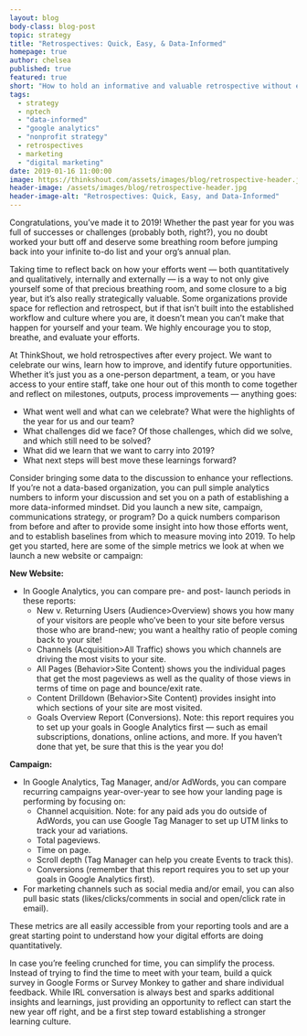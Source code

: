 ```yaml
---
layout: blog
body-class: blog-post
topic: strategy
title: "Retrospectives: Quick, Easy, & Data-Informed"
homepage: true
author: chelsea
published: true
featured: true
short: "How to hold an informative and valuable retrospective without eating a ton of time."
tags:
  - strategy
  - nptech
  - "data-informed"
  - "google analytics"
  - "nonprofit strategy"
  - retrospectives
  - marketing
  - "digital marketing"
date: 2019-01-16 11:00:00
image: https://thinkshout.com/assets/images/blog/retrospective-header.jpg
header-image: /assets/images/blog/retrospective-header.jpg
header-image-alt: "Retrospectives: Quick, Easy, and Data-Informed"
---
```

Congratulations, you’ve made it to 2019! Whether the past year for you was full of successes or challenges (probably both, right?), you no doubt worked your butt off and deserve some breathing room before jumping back into your infinite to-do list and your org’s annual plan.

Taking time to reflect back on how your efforts went — both quantitatively and qualitatively, internally and externally — is a way to not only give yourself some of that precious breathing room, and some closure to a big year, but it’s also really strategically valuable. Some organizations provide space for reflection and retrospect, but if that isn’t built into the established workflow and culture where you are, it doesn’t mean you can’t make that happen for yourself and your team. We highly encourage you to stop, breathe, and evaluate your efforts.

At ThinkShout, we hold retrospectives after every project. We want to celebrate our wins, learn how to improve, and identify future opportunities. Whether it’s just you as a one-person department, a team, or you have access to your entire staff, take one hour out of this month to come together and reflect on milestones, outputs, process improvements — anything goes:

- What went well and what can we celebrate? What were the highlights of the year for us and our team?
- What challenges did we face? Of those challenges, which did we solve, and which still need to be solved?
- What did we learn that we want to carry into 2019?
- What next steps will best move these learnings forward?

Consider bringing some data to the discussion to enhance your reflections. If you’re not a data-based organization, you can pull simple analytics numbers to inform your discussion and set you on a path of establishing a more data-informed mindset. Did you launch a new site, campaign, communications strategy, or program? Do a quick numbers comparison from before and after to provide some insight into how those efforts went, and to establish baselines from which to measure moving into 2019. To help get you started, here are some of the simple metrics we look at when we launch a new website or campaign:

**New Website:**    
- In Google Analytics, you can compare pre- and post- launch periods in these reports:
    - New v. Returning Users (Audience>Overview) shows you how many of your visitors are people who’ve been to your site before versus those who are brand-new; you want a healthy ratio of people coming back to your site!
    - Channels (Acquisition>All Traffic) shows you which channels are driving the most visits to your site.
    - All Pages (Behavior>Site Content) shows you the individual pages that get the most pageviews as well as the quality of those views in terms of time on page and bounce/exit rate.
    - Content Drilldown (Behavior>Site Content) provides insight into which sections of your site are most visited.
    - Goals Overview Report (Conversions). Note: this report requires you to set up your goals in Google Analytics first — such as email subscriptions, donations, online actions, and more. If you haven’t done that yet, be sure that this is the year you do!

**Campaign:**    
- In Google Analytics, Tag Manager, and/or AdWords, you can compare recurring campaigns year-over-year to see how your landing page is performing by focusing on:
    - Channel acquisition. Note: for any paid ads you do outside of AdWords, you can use Google Tag Manager to set up UTM links to track your ad variations.
    - Total pageviews.
    - Time on page.
    - Scroll depth (Tag Manager can help you create Events to track this).
    - Conversions (remember that this report requires you to set up your goals in Google Analytics first).
- For marketing channels such as social media and/or email, you can also pull basic stats (likes/clicks/comments in social and open/click rate in email).

These metrics are all easily accessible from your reporting tools and are a great starting point to understand how your digital efforts are doing quantitatively.

In case you’re feeling crunched for time, you can simplify the process. Instead of trying to find the time to meet with your team, build a quick survey in Google Forms or Survey Monkey to gather and share individual feedback. While IRL conversation is always best and sparks additional insights and learnings, just providing an opportunity to reflect can start the new year off right, and be a first step toward establishing a stronger learning culture.

